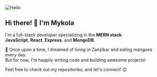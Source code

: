 ![Hello](https://i.giphy.com/media/v1.Y2lkPTc5MGI3NjExNzJrcjNseXN6b2dmbXM5bDhjeWpkcjEwMTE5YnlpbWppZTZpaTd4OSZlcD12MV9pbnRlcm5hbF9naWZfYnlfaWQmY3Q9Zw/QDjpIL6oNCVZ4qzGs7/giphy.gif)
## Hi there! 👋 I'm Mykola

I'm a full-stack developer specializing in the **MERN stack**:  
**JavaScript**, **React**, **Express**, and **MongoDB**.

🌱 Once upon a time, I dreamed of living in Zanzibar and eating mangoes every day.  
But for now, I'm happily writing code and building awesome projects!

Feel free to check out my repositories, and let's connect! 😊
